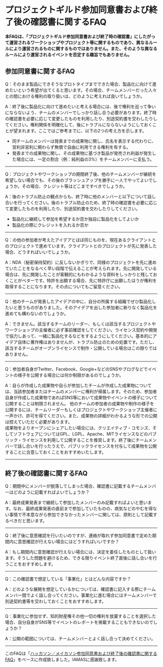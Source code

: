 # プロジェクトギルド参加同意書および終了後の確認書に関するFAQ

**本FAQは、「プロジェクトギルド参加同意書および終了時の確認書」にしたがって運営されるワークショップやプロジェクト等に関するものであり、異なるルールにより運営されるものに関するものではありません。また、そのような異なるルールにより運営されるイベントを否定する趣旨でもありません。**

## 参加同意書に関するFAQ

Q：そのまま製品にできそうなプロトタイプまでできた場合、製品化に向けて進めたいという希望が出てくると思います。その場合、チームメンバーだった人々との間における権利の取り扱いは、どのように考えれば良いでしょうか。

A：終了後に製品化に向けて進めたいと考える場合には、後で権利を巡って争いにならないよう、チームのメンバーでしっかり話し合う必要があります。終了時の確認書を必要に応じて変更したものを利用したり、別途契約書を交わしたりしてください。権利関係を明確化して、後にトラブルにならないようにしておくことが望まれます。ここではご参考までに、以下の2つの考え方を示します。

* 同チームのメンバーは発表までの成果物に関し、氏名を表示する代わりに、営利非営利に関わらず無償で自由に利用できる権利を有する。
* 発表までの成果物に関し、その成果物に基づき製品が発売され利益が発生した場合には、一定の割合（例：純利益の3%）をチームメンバーに支払う。


---

Q：プロジェクトやワークショップの期間終了後、他のチームメンバーが継続を希望しない場合でも、その後のブラッシュアップを勝手に一人でやってよいでしょうか。その場合、クレジット等はどこまですべきでしょうか。

A：後のトラブル防止の観点からも、終了時に他のメンバーと以下について話し合いを行ってください。後のトラブル防止のため、終了時の確認書を必要に応じて変更したものを利用したり、別途契約書を交わしたりしてください。

* 製品化に継続して参加を希望するか否か独自に製品化をしてよいか
* 製品化の際にクレジットを入れるか否か

---

Q：の他の参加者が考えたアイデアとほぼ同じものを、現在あるクライアントとのプロジェクトで進めています。クライアントとのプロジェクトが先に発表した場合、どうすればいいでしょうか。

A：NDA（秘密保持契約）に反しないかぎりで、同様のプロジェクトを先に進めていたことをなるべく早い段階で伝えることが考えられます。先に開発している場合は、先に開発したことが客観的にもわかるような資料をしっかりと残しておくことがベターです。特許を出願する場合、先に特許庁に出願したほうが権利を取得することになります。その点についてもご留意ください。

---

Q：他のチームが発表したアイデアの中に、自分の所属する組織でぜひ製品化したいと思うものがありました。そのアイデアを出した参加者に断りなく製品化を進めても構わないのでしょうか。

A：できません。該当するチームのリーダー、もしくは該当するプロジェクトやワークショップの主催者に必ず事前確認をしてください。ライセンス契約や開発で協力しあって、一緒に製品化するなどをするようにしてください。基本的にアイデア自体に著作権はありませんが、トラブル防止のための処置です。ただし、該当するチームがオープンライセンスで制作・公開している場合はこの限りではありません。

---

Q：参加者自身がTwitter、Facebook、Google+などのSNSやブログなどでイベントの様子を公開する場合には何か制限があるのでしょうか。

A：自らが作成した成果物や自らが参加したチームが作成した成果物については、当該参加者またはチームのメンバーに権利が帰属します。そのため、参加者自身が作成した成果物であればSNS等において成果物やイベントの様子について公開することは制限されません。
他のチームの参加者の成果物や制作の様子を公開するには、チームリーダーもしくはプロジェクトやワークショップ主催者に一声かけ、許可を得てください。また、成果物の詳細がわかるような形での公開は控えていただく必要があります。<br>
成果物をよりオープンにシェアしたい場合には、クリエイティブ・コモンズ、そしてソフトウェアについてはGPL、LGPL、Apache、MITライセンスなどのパブリック・ライセンスを利用して公開することを推奨します。終了後にチームメンバーで話し合いを行ったうえで、パブリックライセンスを付与して成果物を公開することに合意しておくことをおすすめいたします。

---



## 終了後の確認書に関するFAQ

Q：期間中にメンバーが脱落してしまった場合、確認書に記載するチームメンバーはどのように記載すればよいでしょうか？

A：最終成果発表まで継続して参加したメンバーのみ記載すればよいと思います。なお、最終成果発表の直前まで参加していたものの、病気などのやむを得ない事情で不本意ながら参加できなかったメンバーに関しては、原則として記載するべきだと思います。

---

Q：終了後に意思確認を行いたいのですが、連絡が取れず参加同意書で定めた期間内に意思確認が行えない場合にはどうすればいいですか？

A：もし期間内に意思確認が行えない場合には、決定を委任したものとして扱います。そうした問題を避けるため、できる限りイベント終了直後に話し合いを行うことをおすすめします。

---

Q：この確認書で想定している「事業化」とはどんな内容ですか？

A：どのような展開を想定しているかについては、確認書に記入する際にチームメンバー間でよく話し合ってください。事業化に進む場合にはチームメンバーで別途契約書等を交わしておくことをおすすめします。

---

Q：事業化に参加せず、知的財産権その他一切の権利を放棄することを選択した場合、自分自身がSNS等でイベントのレポートを掲載することもできないのでしょうか？

A：公開の範囲については、チームメンバーとよく話し合って決めてください。

----

このFAQは「[ハッカソン／メイカソン参加同意書および終了後の確認書に関するFAQ](https://github.com/IAMAS/makeathon_agreement/blob/master/FAQ.md)」をベースに作成致しました。IAMASに感謝致します。

